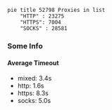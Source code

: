 
```mermaid
pie title 52798 Proxies in list
    "HTTP" : 23275
    "HTTPS": 7004
    "SOCKS" : 28581
```

### Some Info
#### Average Timeout

- mixed: 3.4s
- http: 1.6s
- https: 8.3s
- socks: 5.0s